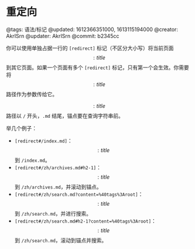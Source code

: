 # 重定向

@tags: 语法/标记
@updated: 1612366351000, 1613115194000
@creator: AkrISrn
@updater: AkrISrn
@commit: b2345cc

你可以使用单独占据一行的 `[redirect]` 标记（不区分大小写）将当前页面$$: title $$到其它页面。如果一个页面有多个 `[redirect]` 标记，只有第一个会生效。你需要将$$: title $$路径作为参数传给它。

$$: title $$路径以 `/` 开头，`.md` 结尾，锚点要在查询字符串前。

举几个例子：

- `[redirect#/index.md]`：$$: title $$到 `/index.md`。
- `[redirect#/zh/archives.md#h2-1]`：$$: title $$到 `/zh/archives.md`，并滚动到锚点。
- `[redirect#/zh/search.md?content=%40tags%3Aroot]`：$$: title $$到 `/zh/search.md`，并进行搜索。
- `[redirect#/zh/search.md#h2-1?content=%40tags%3Aroot]`：$$: title $$到 `/zh/search.md`，滚动到锚点并搜索。
